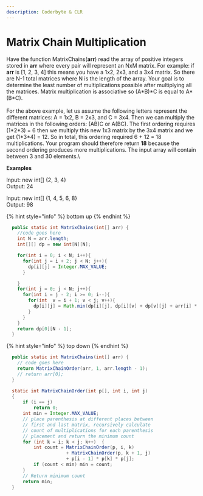 ```yaml
---
description: Coderbyte & CLR
---
```


# Matrix Chain Multiplication

Have the function MatrixChains(**arr**) read the array of positive integers stored in **arr** where every pair will represent an NxM matrix. For example: if **arr** is \[1, 2, 3, 4] this means you have a 1x2, 2x3, and a 3x4 matrix. So there are N-1 total matrices where N is the length of the array. Your goal is to determine the least number of multiplications possible after multiplying all the matrices. Matrix multiplication is associative so (A\*B)\*C is equal to A\*(B\*C).\
\
For the above example, let us assume the following letters represent the different matrices: A = 1x2, B = 2x3, and C = 3x4. Then we can multiply the matrices in the following orders: (AB)C or A(BC). The first ordering requires (1\*2\*3) = 6 then we multiply this new 1x3 matrix by the 3x4 matrix and we get (1\*3\*4) = 12. So in total, this ordering required 6 + 12 = 18 multiplications. Your program should therefore return **18** because the second ordering produces more multiplications. The input array will contain between 3 and 30 elements.\


**Examples**

Input: new int\[] {2, 3, 4}\
Output: 24

Input: new int\[] {1, 4, 5, 6, 8}\
Output: 98

{% hint style="info" %}
bottom up
{% endhint %}

```java
  public static int MatrixChains(int[] arr) {
    //code goes here  
    int N = arr.length;
    int[][] dp = new int[N][N];

    for(int i = 0; i < N; i++){
      for(int j = i + 2; j < N; j++){
        dp[i][j] = Integer.MAX_VALUE;
      }

    }
    for(int j = 0; j < N; j++){
      for(int i = j - 2; i >= 0; i--){
        for(int  v = i + 1; v < j; v++){
          dp[i][j] = Math.min(dp[i][j], dp[i][v] + dp[v][j] + arr[i] * arr[v] * arr[j]);
        }
      }
    }
    return dp[0][N - 1];
  }
```

{% hint style="info" %}
top down
{% endhint %}

```java
  public static int MatrixChains(int[] arr) {
    // code goes here  
    return MatrixChainOrder(arr, 1, arr.length - 1);
    // return arr[0];
  }

  static int MatrixChainOrder(int p[], int i, int j) 
  { 
      if (i == j) 
          return 0; 
      int min = Integer.MAX_VALUE; 
      // place parenthesis at different places between 
      // first and last matrix, recursively calculate 
      // count of multiplications for each parenthesis 
      // placement and return the minimum count 
      for (int k = i; k < j; k++)  { 
          int count = MatrixChainOrder(p, i, k) 
                      + MatrixChainOrder(p, k + 1, j) 
                      + p[i - 1] * p[k] * p[j]; 
          if (count < min) min = count; 
      } 
      // Return minimum count 
      return min; 
  } 
```
